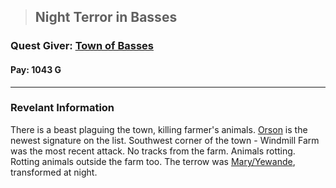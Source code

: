 >## Night Terror in Basses

### Quest Giver: [Town of Basses](../Locations/Basses.md)

#### Pay: 1043 G

***

### Revelant Information

There is a beast plaguing the town, killing farmer's animals.
[Orson](../Characters/NPCs/Orson.md) is the newest signature on the list. 
Southwest corner of the town - Windmill Farm was the most recent attack.
No tracks from the farm. Animals rotting. Rotting animals outside the farm too.
The terrow was [Mary/Yewande](../Characters/NPCs/Yewande%20Vesta.md), transformed at night.